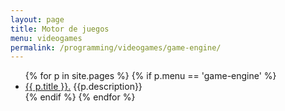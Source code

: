```yaml
---
layout: page
title: Motor de juegos
menu: videogames
permalink: /programming/videogames/game-engine/
---
```


<ul>
    {% for p in site.pages %}
        {% if p.menu == 'game-engine' %}
            <li><a href="{{ p.url }}">{{ p.title }}.</a> {{p.description}}</li>
        {% endif %}
    {% endfor %}
</ul>